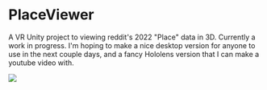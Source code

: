 # PlaceViewer
A VR Unity project to viewing  reddit's 2022 "Place" data in 3D.
Currently a work in progress. I'm hoping to make a nice desktop version for anyone to use in the next couple days, and a fancy Hololens version that I can make a youtube video with.

![](GifForReadme.gif)
